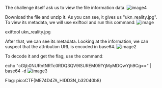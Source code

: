 The challenge itself ask us to view the file information data. 
![image4](https://github.com/Chiv4lrian/picoCTF-2024/assets/153472003/169068bd-08cf-47ac-986e-6c43f09c945c)

Download the file and unzip it. As you can see, it gives us "ukn_reality.jpg". To view its metadata, we will use exiftool and run this command:
![image](https://github.com/Chiv4lrian/picoCTF-2024/assets/153472003/409faf4c-f0e6-4449-8e8c-9473c7b0301b)

exiftool ukn_reality.jpg

After that, we can see its metadata. Looking at the information, we can suspect that the attribution URL is encoded in base64.
![image2](https://github.com/Chiv4lrian/picoCTF-2024/assets/153472003/4653db9f-b853-47c9-a1ac-faf4af5381b0)

To decode it and get the flag, use the command:

echo "cGljb0NURntNRTc0RDQ3QV9ISUREM05fYjMyMDQwYjh9Cg==" | base64 -d
![image3](https://github.com/Chiv4lrian/picoCTF-2024/assets/153472003/03080111-dfa0-49a7-b72f-a0b719cb594a)

Flag: picoCTF{ME74D47A_HIDD3N_b32040b8}
